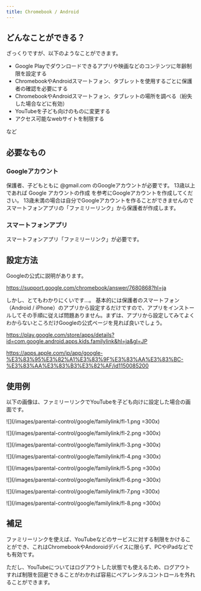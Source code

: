 ```yaml
---
title: Chromebook / Android
---
```

## どんなことができる？
ざっくりですが、以下のようなことができます。

- Google Playでダウンロードできるアプリや映画などのコンテンツに年齢制限を設定する
- ChromebookやAndroidスマートフォン、タブレットを使用するごとに保護者の確認を必要にする
- ChromebookやAndroidスマートフォン、タブレットの場所を調べる（紛失した場合などに有効）
- YouTubeを子ども向けのものに変更する
- アクセス可能なwebサイトを制限する

など

## 必要なもの
### Googleアカウント
保護者、子どもともに @gmail.com のGoogleアカウントが必要です。
13歳以上であれば Google アカウントの作成 を参考にGoogleアカウントを作成してください。
13歳未満の場合は自分でGoogleアカウントを作ることができませんのでスマートフォンアプリの「ファミリーリンク」から保護者が作成します。
### スマートフォンアプリ
スマートフォンアプリ「ファミリーリンク」が必要です。

## 設定方法
Googleの公式に説明があります。

https://support.google.com/chromebook/answer/7680868?hl=ja

しかし、とてもわかりにくいです...。
基本的には保護者のスマートフォン（Android / iPhone）のアプリから設定するだけですので、アプリをインストールしてその手順に従えば問題ありません。まずは、アプリから設定してみてよくわからないところだけGoogleの公式ページを見れば良いでしょう。

https://play.google.com/store/apps/details?id=com.google.android.apps.kids.familylink&hl=ja&gl=JP

https://apps.apple.com/jp/app/google-%E3%83%95%E3%82%A1%E3%83%9F%E3%83%AA%E3%83%BC-%E3%83%AA%E3%83%B3%E3%82%AF/id1150085200

## 使用例
以下の画像は、ファミリーリンクでYouTubeを子ども向けに設定した場合の画面です。

![](/images/parental-control/google/familylink/fl-1.png =300x)

![](/images/parental-control/google/familylink/fl-2.png =300x)

![](/images/parental-control/google/familylink/fl-3.png =300x)

![](/images/parental-control/google/familylink/fl-4.png =300x)

![](/images/parental-control/google/familylink/fl-5.png =300x)

![](/images/parental-control/google/familylink/fl-6.png =300x)

![](/images/parental-control/google/familylink/fl-7.png =300x)

![](/images/parental-control/google/familylink/fl-8.png =300x)

## 補足
ファミリーリンクを使えば、YouTubeなどのサービスに対する制限をかけることができ、これはChromebookやAndoroidデバイスに限らず、PCやiPadなどでも有効です。

ただし、YouTubeについてはログアウトした状態でも使えるため、ログアウトすれば制限を回避できることがわかれば容易にペアレンタルコントロールを外れることができます。
